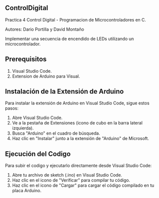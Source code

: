## ControlDigital
Practica 4 Control Digital - Programacion de Microcontroladores en C.

Autores: Dario Portilla y David Montaño

Implementar una secuencia de encendido de LEDs utilizando un microcontrolador.

## Prerequisitos
1. Visual Studio Code.
2. Extension de Arduino para Visual.


## Instalación de la Extensión de Arduino

Para instalar la extensión de Arduino en Visual Studio Code, sigue estos pasos:

1. Abre Visual Studio Code.
2. Ve a la pestaña de Extensiones (icono de cubo en la barra lateral izquierda).
3. Busca "Arduino" en el cuadro de búsqueda.
4. Haz clic en "Instalar" junto a la extensión de "Arduino" de Microsoft.


## Ejecución del Codigo

Para subir el codigo y ejecutarlo directamente desde Visual Studio Code:

1. Abre tu archivo de sketch (.ino) en Visual Studio Code.
2. Haz clic en el icono de "Verificar" para compilar tu código.
3. Haz clic en el icono de "Cargar" para cargar el código compilado en tu placa Arduino.



